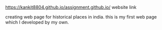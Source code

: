 https://kankit8804.github.io/assignment.github.io/    website link

creating web page for historical places in india.
this is my first web page which I developed by my own.

